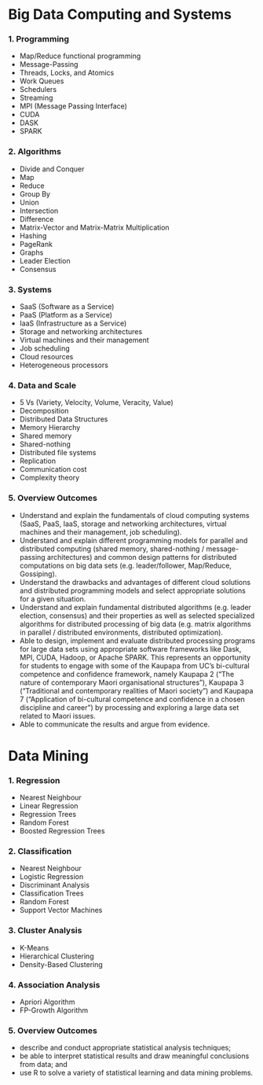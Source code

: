 # Big Data Computing and Systems

### 1. Programming
- Map/Reduce functional programming
- Message-Passing
- Threads, Locks, and Atomics
- Work Queues
- Schedulers
- Streaming
- MPI (Message Passing Interface)
- CUDA
- DASK
- SPARK

### 2. Algorithms
- Divide and Conquer
- Map
- Reduce
- Group By
- Union
- Intersection
- Difference
- Matrix-Vector and Matrix-Matrix Multiplication
- Hashing
- PageRank
- Graphs
- Leader Election
- Consensus

### 3. Systems
- SaaS (Software as a Service)
- PaaS (Platform as a Service)
- IaaS (Infrastructure as a Service)
- Storage and networking architectures
- Virtual machines and their management
- Job scheduling
- Cloud resources
- Heterogeneous processors

### 4. Data and Scale
- 5 Vs (Variety, Velocity, Volume, Veracity, Value)
- Decomposition
- Distributed Data Structures
- Memory Hierarchy
- Shared memory
- Shared-nothing
- Distributed file systems
- Replication
- Communication cost
- Complexity theory

### 5. Overview Outcomes
- Understand and explain the fundamentals of cloud computing systems (SaaS, PaaS, IaaS, storage and networking architectures, virtual machines and their management, job scheduling).
- Understand and explain different programming models for parallel and distributed computing (shared memory, shared-nothing / message-passing architectures) and common design patterns for distributed computations on big data sets (e.g. leader/follower, Map/Reduce, Gossiping).
- Understand the drawbacks and advantages of different cloud solutions and distributed programming models and select appropriate solutions for a given situation.
- Understand and explain fundamental distributed algorithms (e.g. leader election, consensus) and their properties as well as selected specialized algorithms for distributed processing of big data (e.g. matrix algorithms in parallel / distributed environments, distributed optimization).
- Able to design, implement and evaluate distributed processing programs for large data sets using appropriate software frameworks like Dask, MPI, CUDA, Hadoop, or Apache SPARK. This represents an opportunity for students to engage with some of the Kaupapa from UC’s bi-cultural competence and confidence framework, namely Kaupapa 2 (“The nature of contemporary Maori organisational structures”), Kaupapa 3 (“Traditional and contemporary realities of Maori society”) and Kaupapa 7 (“Application of bi-cultural competence and confidence in a chosen discipline and career”) by processing and exploring a large data set related to Maori issues.
- Able to communicate the results and argue from evidence.


# Data Mining

### 1. Regression
  - Nearest Neighbour
  - Linear Regression
  - Regression Trees
  - Random Forest
  - Boosted Regression Trees

### 2. Classification
  - Nearest Neighbour
  - Logistic Regression
  - Discriminant Analysis
  - Classification Trees
  - Random Forest
  - Support Vector Machines

### 3. Cluster Analysis
  - K-Means
  - Hierarchical Clustering
  - Density-Based Clustering

### 4. Association Analysis
  - Apriori Algorithm
  - FP-Growth Algorithm

### 5. Overview Outcomes
- describe and conduct appropriate statistical analysis techniques;
- be able to interpret statistical results and draw meaningful conclusions from data; and
- use R to solve a variety of statistical learning and data mining problems.


